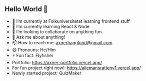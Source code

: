 ## Hello World 👋


- 🔭 I’m currently at Folkuniversitetet learning frontend stuff
- 🌱 I’m currently learning React & Node 
- 👯 I’m looking to collaborate on anything fun
- 💬 Ask me about anything!
- 📫 How to reach me: axnerhagglund@gmail.com
- 😄 Pronouns: He/Him
- ⚡ Fun fact: Flyfisher
- Portfolio: https://axner-portfolio.vercel.app/
- For fun project right now!: https://allemansrattenv1.vercel.app/
- Newly started project: QuizMaker

